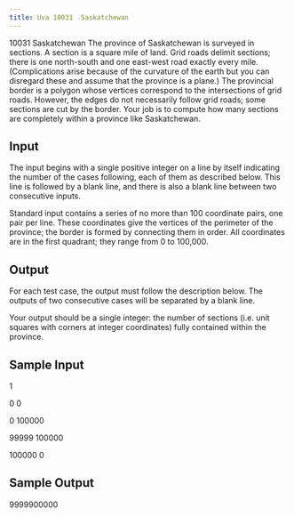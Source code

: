 ```yaml
---
title: Uva 10031  Saskatchewan
---
```


10031 Saskatchewan
The province of Saskatchewan is surveyed in sections. A section is a square mile of land. Grid roads
delimit sections; there is one north-south and one east-west road exactly every mile. (Complications
arise because of the curvature of the earth but you can disregard these and assume that the province
is a plane.) The provincial border is a polygon whose vertices correspond to the intersections of grid
roads. However, the edges do not necessarily follow grid roads; some sections are cut by the border.
Your job is to compute how many sections are completely within a province like Saskatchewan.

## Input
The input begins with a single positive integer on a line by itself indicating the number
of the cases following, each of them as described below. This line is followed by a blank
line, and there is also a blank line between two consecutive inputs.

Standard input contains a series of no more than 100 coordinate pairs, one pair per line. These
coordinates give the vertices of the perimeter of the province; the border is formed by connecting them
in order. All coordinates are in the first quadrant; they range from 0 to 100,000.

## Output
For each test case, the output must follow the description below. The outputs of two
consecutive cases will be separated by a blank line.

Your output should be a single integer: the number of sections (i.e. unit squares with corners at
integer coordinates) fully contained within the province.

## Sample Input
<p>1</p><p></p><p>0 0</p><p>0 100000</p><p>99999 100000</p><p>100000 0</p><p></p>

## Sample Output
<p>9999900000</p>